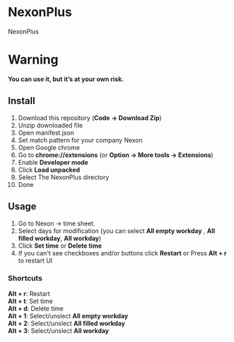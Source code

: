 # NexonPlus
NexonPlus

# Warning
**You can use it, but it’s at your own risk.**

## Install

1. Download this repository (**Code -> Download Zip**)
2. Unzip downloaded file
3. Open manifest.json
4. Set match pattern for your company Nexon
3. Open Google chrome
4. Go to **chrome://extensions** (or **Option -> More tools -> Extensions**)
5. Enable **Developer mode**
6. Click **Load unpacked**
7. Select The NexonPlus directory
8. Done

## Usage

1. Go to Nexon -> time sheet.
2. Select days for modification (you can select **All empty workday** , **All filled workday**, **All workday**)
3. Click **Set time** or **Delete time**
4. If you can't see checkboxes and/or buttons click **Restart** or Press **Alt + r** to restart UI

### Shortcuts

**Alt + r**: Restart  
**Alt + t**: Set time  
**Alt + d**: Delete time  
**Alt + 1**: Select/unslect **All empty workday**  
**Alt + 2**: Select/unslect **All filled workday**  
**Alt + 3**: Select/unslect **All workday**  